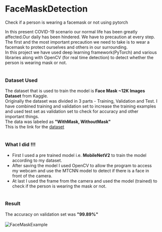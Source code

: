 # FaceMaskDetection
Check if a person is wearing a facemask or not using pytorch<br>

In this present COVID-19 scenario our normal life has been greatly affected.Our daily has been hindered. We have to precaution at every step. The first and the most important precaution we need to take is to wear a facemask to protect ourselves and others in our surrounding. <br>
In this project we have used deep learning framework(PyTorch) and various libraries along with OpenCV (for real time detection) to detect whether the person is wearing mask or not.<br><br>

### Dataset Used<br>
The dataset that is used to train the model is **Face Mask ~12K Images Dataset** from Kaggle. <br>
Originally the dataset was divided in 3 parts - Training, Validation and Test. I have combined training and validation set to increase the training examples and used test set as 
validation set to check for accuracy and other important things.<br>
The data was labeled as **"WithMask, WithoutMask"**<br>
This is the link for the [dataset](https://www.kaggle.com/ashishjangra27/face-mask-12k-images-dataset)<br><br>

### What I did !!!<br>

- First I used a pre trained model i.e. **MobileNetV2** to train the model according to my dataset.
- After saving the model I used OpenCV to allow the program to access my webcam and use the MTCNN model to detect if there is a face in front of the camera.
- At last I used the frame from the camera and used the model (trained) to check if the person is wearing the mask or not.
<br><br>
### Result<br>
The accuracy on validation set was **"99.89%"**<br><br>
![FaceMaskExample](https://user-images.githubusercontent.com/50714723/103445929-a5cb3080-4c9f-11eb-9974-e86e1c244ec2.gif)
